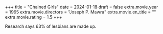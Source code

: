 +++
title = "Chained Girls"
date = 2024-01-18
draft = false
extra.movie.year = 1965
extra.movie.directors = "Joseph P. Mawra"
extra.movie.en_title = ""
extra.movie.rating = 1.5
+++

Research says 63% of lesbians are made up.<!-- more -->